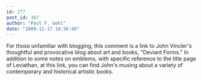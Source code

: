 ```yaml
---
id: 277
post_id: 367
author: "Paul F. Gehl"
date: "2009-11-17 10:36:40"
---
```

For those unfamiliar with blogging, this comment is a link to John Vincler's thoughtful and provocative blog about art and books, "Deviant Forms." In addition to some notes on emblems, with specific reference to the title page of Leviathan, at this link, you can find John's musing about a variety of contemporary and historical artistic books.
